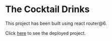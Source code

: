 # The Cocktail Drinks
This project has been built using react router@6.


Click [here]() to see the deployed project.

